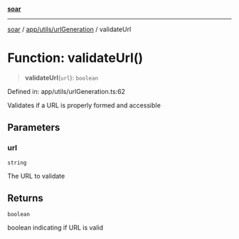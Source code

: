 [**soar**](../../../../README.md)

***

[soar](../../../../modules.md) / [app/utils/urlGeneration](../README.md) / validateUrl

# Function: validateUrl()

> **validateUrl**(`url`): `boolean`

Defined in: app/utils/urlGeneration.ts:62

Validates if a URL is properly formed and accessible

## Parameters

### url

`string`

The URL to validate

## Returns

`boolean`

boolean indicating if URL is valid

